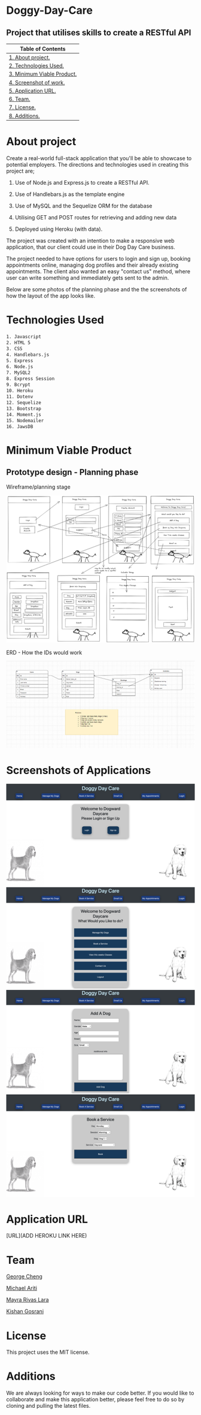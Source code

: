 # Doggy-Day-Care
## Project that utilises skills to create a RESTful API

| Table of Contents                               |
| ----------------------------------------------- |
| [1. About project.](#about-project)                 |
| [2. Technologies Used.](#technologies-used)                   |
| [3. Minimum Viable Product.](#minimum-viable-product) |
| [4. Screenshot of work.](#screenshot-of-work)               |
| [5. Application URL.](#application-url)                             |
| [6. Team.](#team)                         |
| [7. License.](#license)              |
| [8. Additions.](#additions)     |


# About project

Create a real-world full-stack application that you'll be able to showcase to potential employers. The directions and technologies used in creating this project are;

1. Use of Node.js and Express.js to create a  RESTful API.

2. Use of Handlebars.js as the template engine

3. Use of MySQL and the Sequelize ORM for the database

4. Utilising GET and POST routes for retrieving and adding new data

5. Deployed using Heroku (with data).

The project was created with an intention to make a responsive web application, that our client could use in their Dog Day Care business.

The project needed to have options for users to login and sign up, booking appointments online, managing dog profiles and their already existing appointments. The client also wanted an easy "contact us" method, where user can write something and immediately gets sent to the admin.

Below are some photos of the planning phase and the the screenshots of how the layout of the app looks like.

# Technologies Used 

```
1. Javascript
2. HTML 5
3. CSS
4. Handlebars.js
5. Express
6. Node.js
7. MySQL2
8. Express Session
9. Bcrypt
10. Heroku
11. Dotenv
12. Sequelize 
13. Bootstrap
14. Moment.js
15. Nodemailer
16. JawsDB
```

# Minimum Viable Product 
## Prototype design - Planning phase

Wireframe/planning stage

![one](assets/wireframe.png)

ERD - How the IDs would work

![two](assets/ERD.png)

# Screenshots of Applications

![three](assets/homepage.png)
![four](assets/dashboard_one.png)
![five](assets/add_dog.png)
![six](assets/book_service.png)

# Application URL

[URL](ADD HEROKU LINK HERE)

# Team

[George Cheng](https://github.com/opticsl8b)

[Michael Ariti](https://github.com/MichaelFellas)

[Mayra Rivas Lara](https://github.com/MayraRivasLara)

[Kishan Gosrani](https://github.com/kishan254)

# License

This project uses the MIT license.

# Additions

We are always looking for ways to make our code better. If you would like to collaborate and make this application better, please feel free to do so by cloning and pulling the latest files.

